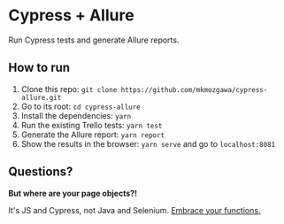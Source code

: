 # Cypress + Allure

Run Cypress tests and generate Allure reports.

## How to run
1. Clone this repo: `git clone https://github.com/mkmozgawa/cypress-allure.git`
2. Go to its root: `cd cypress-allure`
3. Install the dependencies: `yarn`
4. Run the existing Trello tests: `yarn test`
5. Generate the Allure report: `yarn report`
6. Show the results in the browser: `yarn serve` and go to `localhost:8081`

## Questions?
__But where are your page objects?!__

It's JS and Cypress, not Java and Selenium. [Embrace your functions.](https://www.cypress.io/blog/2019/01/03/stop-using-page-objects-and-start-using-app-actions/)
